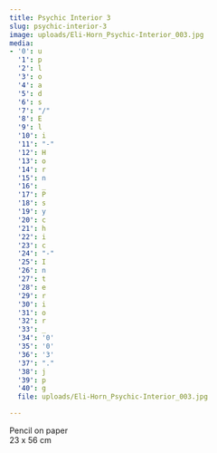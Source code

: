 ```yaml
---
title: Psychic Interior 3
slug: psychic-interior-3
image: uploads/Eli-Horn_Psychic-Interior_003.jpg
media:
- '0': u
  '1': p
  '2': l
  '3': o
  '4': a
  '5': d
  '6': s
  '7': "/"
  '8': E
  '9': l
  '10': i
  '11': "-"
  '12': H
  '13': o
  '14': r
  '15': n
  '16': _
  '17': P
  '18': s
  '19': y
  '20': c
  '21': h
  '22': i
  '23': c
  '24': "-"
  '25': I
  '26': n
  '27': t
  '28': e
  '29': r
  '30': i
  '31': o
  '32': r
  '33': _
  '34': '0'
  '35': '0'
  '36': '3'
  '37': "."
  '38': j
  '39': p
  '40': g
  file: uploads/Eli-Horn_Psychic-Interior_003.jpg

---
```

Pencil on paper  
23 x 56 cm